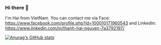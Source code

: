 ### Hi there 👋

I'm Hai from VietNam. You can contact me via Face: https://www.facebook.com/profile.php?id=100010171960543 and Linkedin: https://www.linkedin.com/in/thanh-hai-nguyen-7a3792197/

[![Anurag's GitHub stats](https://github-readme-stats.vercel.app/api?username=Pain052)](https://github.com/anuraghazra/github-readme-stats)
